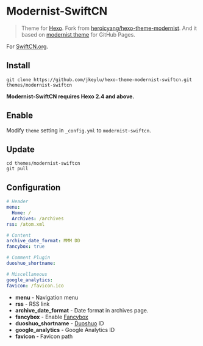 # Modernist-SwiftCN

> Theme for [Hexo]. Fork from [heroicyang/hexo-theme-modernist]. And it based on [modernist theme] for GitHub Pages.

For [SwiftCN.org].

## Install

```
git clone https://github.com/jkeylu/hexo-theme-modernist-swiftcn.git themes/modernist-swiftcn
```

**Modernist-SwiftCN requires Hexo 2.4 and above.**

## Enable
Modify `theme` setting in `_config.yml` to `modernist-swiftcn`.

## Update

```
cd themes/modernist-swiftcn
git pull
```

## Configuration

``` yaml
# Header
menu:
  Home: /
  Archives: /archives
rss: /atom.xml

# Content
archive_date_format: MMM DD
fancybox: true

# Comment Plugin
duoshuo_shortname:

# Miscellaneous
google_analytics:
favicon: /favicon.ico
```

- **menu** - Navigation menu
- **rss** - RSS link
- **archive_date_format** - Date format in archives page.
- **fancybox** - Enable [Fancybox]
- **duoshuo_shortname** - [Duoshuo] ID
- **google_analytics** - Google Analytics ID
- **favicon** - Favicon path

[Hexo]: http://zespia.tw/hexo/
[heroicyang/hexo-theme-modernist]: http://github.com/heroicyang/hexo-theme-modernist
[modernist theme]: https://github.com/orderedlist/modernist
[SwiftCN.org]: http://swiftcn.org/
[Duoshuo]: http://duoshuo.com
[Fancybox]: http://fancyapps.com/fancybox/
